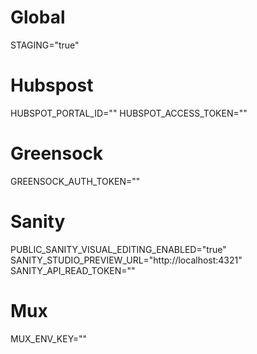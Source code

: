 <!-- 
values can be found in Cloudflare or check with the project lead

if the following error occurs during "npm run dev", it probably means the 
Hubspot tokens are missing or incorrect: "Cannot read properties of undefined (reading 'flatMap')"
-->

# Global
STAGING="true"

# Hubspost
HUBSPOT_PORTAL_ID=""
HUBSPOT_ACCESS_TOKEN=""

# Greensock
GREENSOCK_AUTH_TOKEN=""

# Sanity
PUBLIC_SANITY_VISUAL_EDITING_ENABLED="true"
SANITY_STUDIO_PREVIEW_URL="http://localhost:4321"
SANITY_API_READ_TOKEN=""

# Mux
MUX_ENV_KEY=""